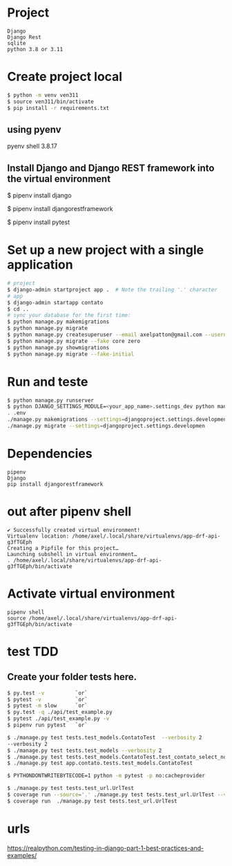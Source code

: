 # Project
    Django
    Django Rest
    sqlite
    python 3.8 or 3.11


# Create project local
```sh 
$ python -m venv ven311
$ source ven311/bin/activate
$ pip install -r requirements.txt

```

## using pyenv
pyenv shell 3.8.17



## Install Django and Django REST framework into the virtual environment

$ pipenv install django

$ pipenv install djangorestframework

$ pipenv install pytest



# Set up a new project with a single application

```sh 
# project
$ django-admin startproject app .  # Note the trailing '.' character
# app
$ django-admin startapp contato
$ cd ..
# sync your database for the first time:
$ python manage.py makemigrations
$ python manage.py migrate
$ python manage.py createsuperuser --email axelpatton@gmail.com --username axel
$ python manage.py migrate --fake core zero
$ python manage.py showmigrations
$ python manage.py migrate --fake-initial
```

# Run and teste
```sh 
$ python manage.py runserver
$ python DJANGO_SETTINGS_MODULE=<your_app_name>.settings_dev python manage.py runserver
. .env
./manage.py makemigrations --settings=djangoproject.settings.development
./manage.py migrate --settings=djangoproject.settings.developmen
```

# Dependencies

    pipenv
    Django
    pip install djangorestframework

# out after pipenv shell

    ✔ Successfully created virtual environment!
    Virtualenv location: /home/axel/.local/share/virtualenvs/app-drf-api-g3fTGEph
    Creating a Pipfile for this project…
    Launching subshell in virtual environment…
    . /home/axel/.local/share/virtualenvs/app-drf-api-g3fTGEph/bin/activate

# Activate virtual environment

    pipenv shell
    source /home/axel/.local/share/virtualenvs/app-drf-api-g3fTGEph/bin/activate

# test TDD

## Create your folder tests here.
```sh
$ py.test -v          `or`
$ pytest -v           `or`
$ pytest -m slow      `or`
$ py.test -q ./api/test_example.py
$ pytest ./api/test_example.py -v
$ pipenv run pytest   `or`

$ ./manage.py test tests.test_models.ContatoTest  --verbosity 2
--verbosity 2
$ ./manage.py test tests.test_models --verbosity 2
$ ./manage.py test tests.test_models.ContatoTest.test_contato_select_nome
$ ./manage.py test app.contato.tests.test_models.ContatoTest

$ PYTHONDONTWRITEBYTECODE=1 python -m pytest -p no:cacheprovider

$ ./manage.py test tests.test_url.UrlTest  
$ coverage run --source='.' ./manage.py test tests.test_url.UrlTest --verbosity 2
$ coverage run  ./manage.py test tests.test_url.UrlTest
```
# urls



https://realpython.com/testing-in-django-part-1-best-practices-and-examples/
